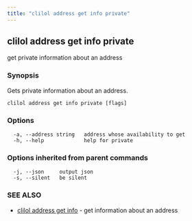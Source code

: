```yaml
---
title: "clilol address get info private"
---
```

## clilol address get info private

get private information about an address

### Synopsis

Gets private information about an address.

```
clilol address get info private [flags]
```

### Options

```
  -a, --address string   address whose availability to get
  -h, --help             help for private
```

### Options inherited from parent commands

```
  -j, --json     output json
  -s, --silent   be silent
```

### SEE ALSO

* [clilol address get info](clilol_address_get_info.md)	 - get information about an address


